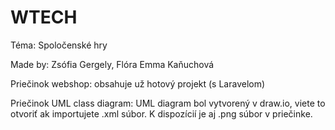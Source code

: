 # WTECH
Téma: Spoločenské hry

Made by: Zsófia Gergely, Flóra Emma Kaňuchová

Priečinok webshop: obsahuje už hotový projekt (s Laravelom)

Priečinok UML class diagram: 
UML diagram bol vytvorený v draw.io, viete to otvoriť ak importujete .xml súbor. K dispozícií je aj .png súbor v priečinke.
